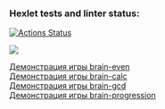 ### Hexlet tests and linter status:

[![Actions Status](https://github.com/asfiks/frontend-project-44/workflows/hexlet-check/badge.svg)](https://github.com/asfiks/frontend-project-44/actions)

<a href="https://codeclimate.com/github/asfiks/frontend-project-44/maintainability"><img src="https://api.codeclimate.com/v1/badges/136c4789d2a039eb6bb7/maintainability" /></a>

<a href="https://asciinema.org/a/6GQMKEQgI1K7k9IQgRyyoZaLu">Демонстрация игры brain-even</a>
<br>
<a href="https://asciinema.org/a/aG6xlJobfUTS91c29K1JWFrpZ">Демонстрация игры brain-calc</a>
<br>
<a href="https://asciinema.org/a/kO3l2FXzSykfjt0JnWY8h5rXE">Демонстрация игры brain-gcd</a>
<br>
<a href="https://asciinema.org/a/P76vEioIwOiEMIh6U3Co6s1SM">Демонстрация игры brain-progression</a>

